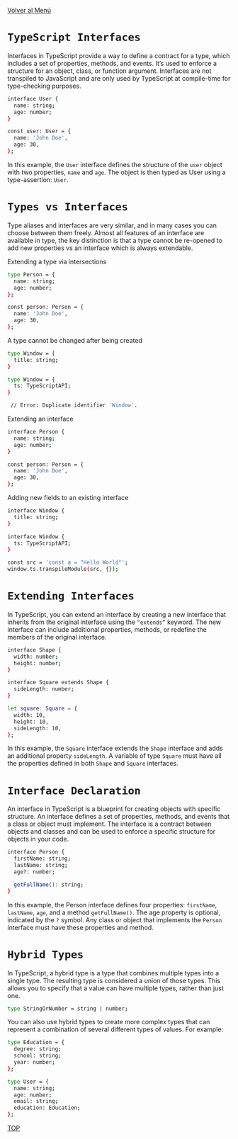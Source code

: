 [Volver al Menú](../root.md)

# `TypeScript Interfaces`

Interfaces in TypeScript provide a way to define a contract for a type, which includes a set of properties, methods, and events. It’s used to enforce a structure for an object, class, or function argument. Interfaces are not transpiled to JavaScript and are only used by TypeScript at compile-time for type-checking purposes.

```bash
interface User {
  name: string;
  age: number;
}

const user: User = {
  name: 'John Doe',
  age: 30,
};
```

In this example, the `User` interface defines the structure of the `user` object with two properties, `name` and `age`. The object is then typed as User using a type-assertion: `User`.

# `Types vs Interfaces`

Type aliases and interfaces are very similar, and in many cases you can choose between them freely. Almost all features of an interface are available in type, the key distinction is that a type cannot be re-opened to add new properties vs an interface which is always extendable.

Extending a type via intersections

```bash
type Person = {
  name: string;
  age: number;
};

const person: Person = {
  name: 'John Doe',
  age: 30,
};
```

A type cannot be changed after being created

```bash
type Window = {
  title: string;
}

type Window = {
  ts: TypeScriptAPI;
}

 // Error: Duplicate identifier 'Window'.
```

Extending an interface

```bash
interface Person {
  name: string;
  age: number;
}

const person: Person = {
  name: 'John Doe',
  age: 30,
};
```

Adding new fields to an existing interface

```bash
interface Window {
  title: string;
}

interface Window {
  ts: TypeScriptAPI;
}

const src = 'const a = "Hello World"';
window.ts.transpileModule(src, {});
```

# `Extending Interfaces`

In TypeScript, you can extend an interface by creating a new interface that inherits from the original interface using the `“extends”` keyword. The new interface can include additional properties, methods, or redefine the members of the original interface.

```bash
interface Shape {
  width: number;
  height: number;
}

interface Square extends Shape {
  sideLength: number;
}

let square: Square = {
  width: 10,
  height: 10,
  sideLength: 10,
};
```

In this example, the `Square` interface extends the `Shape` interface and adds an additional property `sideLength`. A variable of type `Square` must have all the properties defined in both `Shape` and `Square` interfaces.

# `Interface Declaration`

An interface in TypeScript is a blueprint for creating objects with specific structure. An interface defines a set of properties, methods, and events that a class or object must implement. The interface is a contract between objects and classes and can be used to enforce a specific structure for objects in your code.

```bash
interface Person {
  firstName: string;
  lastName: string;
  age?: number;

  getFullName(): string;
}
```

In this example, the Person interface defines four properties: `firstName`, `lastName`, `age`, and a method `getFullName()`. The age property is optional, indicated by the `?` symbol. Any class or object that implements the `Person` interface must have these properties and method.

# `Hybrid Types`

In TypeScript, a hybrid type is a type that combines multiple types into a single type. The resulting type is considered a union of those types. This allows you to specify that a value can have multiple types, rather than just one.

```bash
type StringOrNumber = string | number;
```

You can also use hybrid types to create more complex types that can represent a combination of several different types of values. For example:

```bash
type Education = {
  degree: string;
  school: string;
  year: number;
};

type User = {
  name: string;
  age: number;
  email: string;
  education: Education;
};
```

[TOP](#typescript-interfaces)
